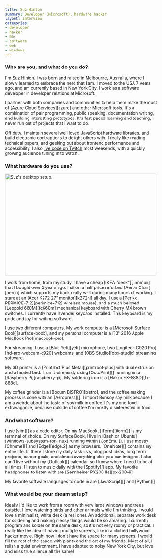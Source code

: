 ```yaml
---
title: Suz Hinton
summary: Developer (Microsoft), hardware hacker
layout: interview
categories:
- developer
- hacker
- mac
- software
- web
- windows
---
```


### Who are you, and what do you do?

I'm [Suz Hinton](http://noopkat.com/ "Suz's website."). I was born and raised in Melbourne, Australia, where I slowly learned to embrace the nerd that I am. I moved to the USA 7 years ago, and am currently based in New York City. I work as a software developer in developer relations at Microsoft.
 
I partner with both companies and communities to help them make the most of [Azure Cloud Services][azure] and other Microsoft tools. It's a combination of pair programming, public speaking, documentation writing, and building interesting prototypes. It's fast paced learning and teaching; I never run out of projects that I want to do.
 
Off duty, I maintain several well loved JavaScript hardware libraries, and build electronic contraptions to delight others with. I really like reading technical papers, and geeking out about frontend performance and accessibility. I also [live code on Twitch](https://www.twitch.tv/noopkat "Suz's Twitch account.") most weekends, with a quickly growing audience tuning in to watch.

### What hardware do you use?

<img src="/images/interviews/noopkat/desktop.jpg" width="500" height="335" alt="Suz's desktop setup." class="detail">

I work from home, from my study. I have a cheap [IKEA "desk"][linnmon] that I bought over 5 years ago. I sit on a half price refurbed [Aeron Chair][aeron] which supports my back really well during many hours of working. I stare at an [Acer K272 27" monitor][k272hl] all day. I use a [Perixx PERMICE-712][perimice-712] wireless mouse], and a much beloved [Leopold 660M][fc660m] mechanical keyboard with Cherry MX brown switches. I currently have lavender keycaps installed. This keyboard is my pride and joy for writing software.

I use two different computers. My work computer is a [Microsoft Surface Book][surface-book], and my personal computer is a [13" 2016 Apple MacBook Pro][macbook-pro].

For streaming, I use a [Blue Yeti][yeti] microphone, two [Logitech C920 Pro][hd-pro-webcam-c920] webcams, and [OBS Studio][obs-studio] streaming software.

My 3D printer is a [Printrbot Plus Metal][printrbot-plus] with dual extrusion and a heated bed. I run it wirelessly using [OctoPrint][] running on a [Raspberry Pi][raspberry-pi]. My soldering iron is a [Hakko FX-888D][fx-888d].

My coffee grinder is a [Bodum BISTRO][bistro], and the coffee making process is done with an [Aeropress][]. I import Bonsoy soy milk because I am a weirdo about the taste of soy milk in coffee. It's my one food extravagance, because outside of coffee I'm mostly disinterested in food.

### And what software?

I use [vim][] as a code editor. On my MacBook, [iTerm][iterm2] is my terminal of choice. On my Surface Book, I live in [Bash on Ubuntu][windows-subsystem-for-linux] running within [ConEmu][]. I use mostly [Chrome][] and [Edge][edge.2] as my browsers. [OneNote][] contains my entire life. In there I store my daily task lists, blog post ideas, long term projects, career goals, and almost everything else you can imagine. I also can't live without my [Outlook][] calendar, so I know where I need to be at all times. I listen to music daily with the [Spotify][] app. My favorite headphones to listen with are [Sennheiser PX200 IIs][px-200-ii].
 
My favorite software languages to code in are [JavaScript][] and [Python][].

### What would be your dream setup?

Ideally I'd like to work from a room with very large windows and trees outside. I love watching birds and other animals while I'm thinking. I would love a minimalist, white desk (a real one). An additional, separate work desk for soldering and making messy things would be so amazing. I currently program and solder on the same desk, so it's not very roomy or practical. I really like the idea of having multiple screens, like in a clichéd hollywood hacker movie. Right now I don't have the space for many screens. I would fill the rest of the space with plants and the art of my friends. Most of all, I relish a quiet environment. I have adapted to noisy New York City, but love and miss true silence all the same!